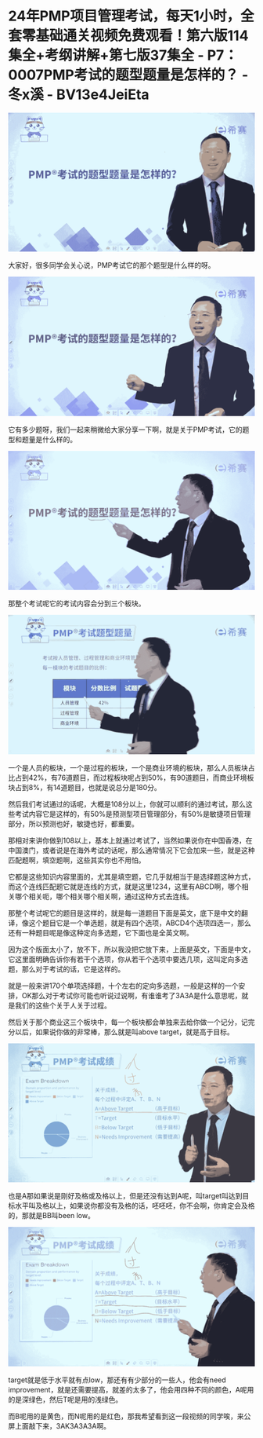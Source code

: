 # 24年PMP项目管理考试，每天1小时，全套零基础通关视频免费观看！第六版114集全+考纲讲解+第七版37集全 - P7：0007PMP考试的题型题量是怎样的？ - 冬x溪 - BV13e4JeiEta

![](img/ac1215d56a6233f3d82a1e7918975804_0.png)

大家好，很多同学会关心说，PMP考试它的那个题型是什么样的呀。

![](img/ac1215d56a6233f3d82a1e7918975804_2.png)

它有多少题呀，我们一起来稍微给大家分享一下啊，就是关于PMP考试，它的题型和题量是什么样的。

![](img/ac1215d56a6233f3d82a1e7918975804_4.png)

那整个考试呢它的考试内容会分到三个板块。

![](img/ac1215d56a6233f3d82a1e7918975804_6.png)

一个是人员的板块，一个是过程的板块，一个是商业环境的板块，那么人员板块占比占到42%，有76道题目，而过程板块呢占到50%，有90道题目，而商业环境板块占到8%，有14道题目，也就是说总分是180分。

然后我们考试通过的话呢，大概是108分以上，你就可以顺利的通过考试，那么这些考试内容它是这样的，有50%是预测型项目管理部分，有50%是敏捷项目管理部分，所以预测也好，敏捷也好，都重要。

那相对来讲你做到108以上，基本上就通过考试了，当然如果说你在中国香港，在中国澳门，或者说是在海外考试的话呢，那么通常情况下它会加来一些，就是这种匹配题啊，填空题啊，这些其实你也不用怕。

它都是这些知识内容里面的，尤其是填空题，它几乎就相当于是选择题这种方式，而这个连线匹配题它就是连线的方式，就是这里1234，这里有ABCD啊，哪个相关哪个相关呃，哪个相关哪个相关啊，通过这种方式去连线。

那整个考试呢它的题目是这样的，就是每一道题目下面是英文，底下是中文的翻译，像这个题目它是一个单选题，就是有四个选项，ABCD4个选项四选一，那么还有一种题目呢是像这种定向多选题，它下面也是全英文啊。

因为这个版面太小了，放不下，所以我没把它放下来，上面是英文，下面是中文，它这里面明确告诉你有若干个选项，你从若干个选项中要选几项，这叫定向多选题，那么对于考试的话，它是这样的。

就是一般来讲170个单项选择题，十个左右的定向多选题，一般是这样的一个安排，OK那么对于考试你可能也听说过说啊，有谁谁考了3A3A是什么意思呢，就是我们的这些个关于人关于过程。

然后关于那个商业这三个板块中，每一个板块都会单独来去给你做一个记分，记完分以后，如果说你做的非常棒，那么就是叫above target，就是高于目标。



![](img/ac1215d56a6233f3d82a1e7918975804_8.png)

也是A那如果说是刚好及格或及格以上，但是还没有达到A呢，叫target叫达到目标水平叫及格以上，如果说你都没有及格的话，呸呸呸，你不会啊，你肯定会及格的，那就是BB叫been low。



![](img/ac1215d56a6233f3d82a1e7918975804_10.png)

target就是低于水平就有点low，那还有有少部分的一些人，他会有need improvement，就是还需要提高，就差的太多了，他会用四种不同的颜色，A呢用的是深绿色，然后T呢是用的浅绿色。

而B呢用的是黄色，而N呢用的是红色，那我希望看到这一段视频的同学唉，来公屏上面敲下来，3AK3A3A3A啊。

